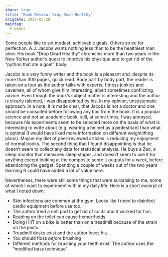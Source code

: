 ```yaml
---
share: true
title: "Book Review: Drop Dead Healthy"
origdate: 2022-05-28
maintag:
  - books
---
```

Some people like to set modest, achievable goals. Others strive for perfection. A.J. Jacobs wants nothing less than to be the healthiest man alive. His book “Drop Dead Healthy” chronicles more than two years in the New Yorker author’s quest to improve his physique and to get rid of the “python that ate a goat” body.

Jacobs is a very funny writer and the book is a pleasant and, despite its more than 300 pages, quick read. Body part by body part, the reader is taken on a tour as the author talks with experts, fitness junkies and cavemen, all of whom give him interesting, albeit sometimes conflicting, advice. Even though the book’s subject matter is interesting and the author is clearly talented, I was disappointed by his, in my opinion, unsystematic approach. In a note, it is made clear, that Jacobs is not a doctor and one should be consulted before following any tips from the book. It is a popular science and not an academic book, still, at some times, I was annoyed, because his experiments seem to be selected more on the basis of what is interesting to write about (e.g. wearing a helmet as a pedestrian) than what is optimal (I would have liked more information on different weightlifting plans). Maybe my diet of peer-reviewed articles is reducing my enjoyment of normal books. The second thing that I found disappointing is that he doesn’t seem to collect any data for statistical analysis. He buys a Zeo, a sleep monitor that measures sleep stages, and doesn’t seem to use it for anything except looking at the composite score it outputs for a week, before abandoning the gadget. Spending a couple of weeks out of the two years learning R could have added a lot of value here.

Nevertheless, there were still some things that were surprising to me, some of which I want to experiment with in my daily life. Here is a short excerpt of what I noted down:

- Skin infections are common at the gym. Looks like I need to disinfect cardio equipment before use too.
- The author tried a neti pod to get rid of colds and it worked for him.
- Reading on the toilet can cause hemorrhoids
- Doing HIIT on a bike is better than on a treadmill because of the strain on the joints.
- Treadmill desks exist and the author loves his.
- You should floss _before_ brushing
- Different methods for brushing your teeth exist. The author uses the “modified bass technique”